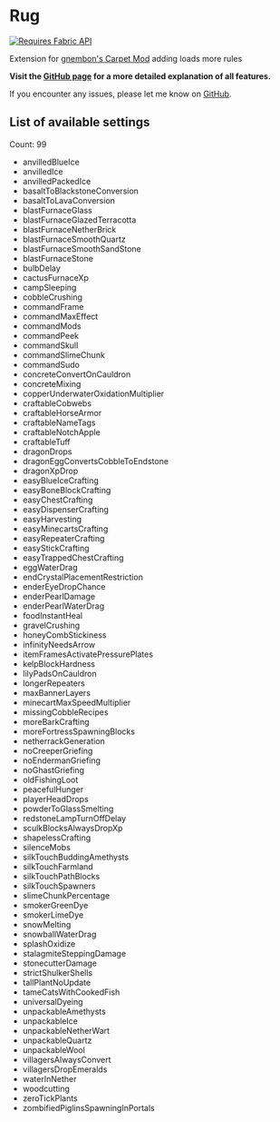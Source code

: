 # Rug

[![Requires Fabric API](https://cdn.jsdelivr.net/npm/@intergrav/devins-badges@3/assets/cozy/requires/fabric-api_vector.svg)](https://modrinth.com/mod/fabric-api)

Extension for [gnembon's Carpet Mod](https://modrinth.com/mod/carpet) adding loads more rules

**Visit the [GitHub page](https://github.com/RubixDev/Rug) for a more detailed explanation of all features.**

If you encounter any issues, please let me know on [GitHub](https://github.com/RubixDev/Rug/issues).

## List of available settings
Count: 99
- anvilledBlueIce
- anvilledIce
- anvilledPackedIce
- basaltToBlackstoneConversion
- basaltToLavaConversion
- blastFurnaceGlass
- blastFurnaceGlazedTerracotta
- blastFurnaceNetherBrick
- blastFurnaceSmoothQuartz
- blastFurnaceSmoothSandStone
- blastFurnaceStone
- bulbDelay
- cactusFurnaceXp
- campSleeping
- cobbleCrushing
- commandFrame
- commandMaxEffect
- commandMods
- commandPeek
- commandSkull
- commandSlimeChunk
- commandSudo
- concreteConvertOnCauldron
- concreteMixing
- copperUnderwaterOxidationMultiplier
- craftableCobwebs
- craftableHorseArmor
- craftableNameTags
- craftableNotchApple
- craftableTuff
- dragonDrops
- dragonEggConvertsCobbleToEndstone
- dragonXpDrop
- easyBlueIceCrafting
- easyBoneBlockCrafting
- easyChestCrafting
- easyDispenserCrafting
- easyHarvesting
- easyMinecartsCrafting
- easyRepeaterCrafting
- easyStickCrafting
- easyTrappedChestCrafting
- eggWaterDrag
- endCrystalPlacementRestriction
- enderEyeDropChance
- enderPearlDamage
- enderPearlWaterDrag
- foodInstantHeal
- gravelCrushing
- honeyCombStickiness
- infinityNeedsArrow
- itemFramesActivatePressurePlates
- kelpBlockHardness
- lilyPadsOnCauldron
- longerRepeaters
- maxBannerLayers
- minecartMaxSpeedMultiplier
- missingCobbleRecipes
- moreBarkCrafting
- moreFortressSpawningBlocks
- netherrackGeneration
- noCreeperGriefing
- noEndermanGriefing
- noGhastGriefing
- oldFishingLoot
- peacefulHunger
- playerHeadDrops
- powderToGlassSmelting
- redstoneLampTurnOffDelay
- sculkBlocksAlwaysDropXp
- shapelessCrafting
- silenceMobs
- silkTouchBuddingAmethysts
- silkTouchFarmland
- silkTouchPathBlocks
- silkTouchSpawners
- slimeChunkPercentage
- smokerGreenDye
- smokerLimeDye
- snowMelting
- snowballWaterDrag
- splashOxidize
- stalagmiteSteppingDamage
- stonecutterDamage
- strictShulkerShells
- tallPlantNoUpdate
- tameCatsWithCookedFish
- universalDyeing
- unpackableAmethysts
- unpackableIce
- unpackableNetherWart
- unpackableQuartz
- unpackableWool
- villagersAlwaysConvert
- villagersDropEmeralds
- waterInNether
- woodcutting
- zeroTickPlants
- zombifiedPiglinsSpawningInPortals
